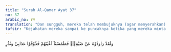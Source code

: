 ```yaml
---
title: "Surah Al-Qamar Ayat 37"
no: 37
arabic_no: ٣٧
translation: "Dan sungguh, mereka telah membujuknya (agar menyerahkan) tamunya (kepada mereka), lalu Kami butakan mata mereka, maka rasakanlah azab-Ku dan peringatan-Ku!"
tafsir: "Kejahatan mereka sampai ke puncaknya ketika yang mereka minta dari Nabi Lut agar menyerahkan kepada mereka, tamu-tamunya. Tamu-tamu itu adalah malaikat-malaikat yang menyamar sebagai pemuda-pemuda ganteng untuk menguji mereka. Mereka mengetahui tamu-tamu itu karena pengkhianatan istri Lut yang menyampaikan kepada mereka berita kedatangannya. Ketika Nabi Lut melihat mereka datang, ia menutup pintu untuk melindungi tamu-tamunya, dan menawarkan kepada mereka \"anakanak perempuannya.\" Namun mereka tidak tertarik pada anak-anak perempuannya itu dan berusaha mendobrak pintu. Akhirnya Nabi Lut membukakan pintu. Begitu mereka masuk, mata mereka menjadi buta tidak dapat melihat tamu-tamu tersebut karena ditampar oleh Jibril dengan sayapnya. Pada akhir ayat ini Allah menyatakan kepada mereka supaya mereka merasakan azab-Nya berupa kebutaan mata mereka, yang sebelumnya kepada mereka telah diberi ancaman."
---
```

وَلَقَدْ رَاوَدُوْهُ عَنْ ضَيْفِهٖ فَطَمَسْنَآ اَعْيُنَهُمْ فَذُوْقُوْا عَذَابِيْ وَنُذُرِ 